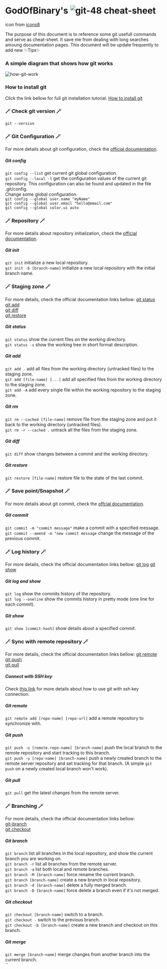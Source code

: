 # GodOfBinary's ![git-48](https://user-images.githubusercontent.com/9167445/187039273-6d5474fb-f00e-4ed5-bf89-59f95cf269ce.png) cheat-sheet 

icon from [icons8](https://icons8.fr)

The purpose of this document is to reference some git usefull commands and serve as cheat-sheet. 
It save me from dealing with long searches amoung documentation pages.
This document will be update frequently to add new ✨Tips✨

### A simple diagram that shows how git works
![how-git-work](https://user-images.githubusercontent.com/9167445/187041457-f2824f67-59a0-4407-9d2c-aacc8ae3028d.png)

### How to install git
Click the link bellow for full git installation tutorial.
[How to install git](https://github.com/git-guides/install-git)

### 🪄 Check git version 🪄
`git --version`

### 🪄 Git Configuration 🪄
For more details about git configuration, check the [official documentation](https://git-scm.com/docs/git-config).

##### Git config
`git config --list` get current git global configuration.  
`git config --local -l` get the configuration values of the current git repository.  This configuration can also be found and updated in the file .git/config.  
Change some global configuration.  
`git config --global user.name "myName"`  
`git config --global user.email "hello@email.com"`  
`git config --global color.ui auto`  

### 🪄 Repository 🪄
For more details about repository initialization, check the [official documentation](https://git-scm.com/docs/git-init).

##### Git init
`git init` initialize a new local repository.  
`git init -b [branch-name]` initialize a new local repository with the initial branch name.  

### 🪄 Staging zone 🪄
For more details, check the official documentation links bellow:
[git status](https://git-scm.com/docs/git-status)  
[git add](https://git-scm.com/docs/git-add)  
[git diff](https://git-scm.com/docs/git-diff)  
[git restore](https://git-scm.com/docs/git-restore)  

##### Git status
`git status` show the current files on the working directory.  
`git status -s` show the working tree in short format description.  

##### Git add
`git add .` add all files from the working directory (untracked files) to the staging zone.  
`git add [file-name] [...]` add all specified files from the working directory to the staging zone.  
`git add -A` add every single file within the working repository to the staging zone.  

##### Git rm
`git rm --cached [file-name]` remove file from the staging zone and put it back to the working directory (untracked files).  
`git rm -r --cached .` untrack all the files from the staging zone.  

##### Git diff
`git diff` show changes between a commit and the working directory.  

##### Git restore
`git restore [file-name]` restore file to the state of the last commit.  

### 🪄 Save point/Snapshot 🪄
For more details about git commit, check the [offcial documentation](https://git-scm.com/docs/git-commit).

##### Git commit
`git commit -m "commit message"` make a commit with a specified message.  
`git commit --amend -m "new commit message` change the message of the previous commit.  

### 🪄 Log history 🪄
For more details, check the official documentation links bellow:
[git log](https://git-scm.com/docs/git-log)
[git show](https://git-scm.com/docs/git-show)

##### Git log and show
`git log` show the commits history of the repository.  
`git log --oneline` show the commits history in pretty mode (one line for each commit).  

##### Git show
`git show [commit-hash]` show details about a specified commit.  

### 🪄 Sync with remote repository 🪄
For more details, check the official documentation links bellow:
[git remote](https://git-scm.com/docs/git-remote)  
[git push](https://git-scm.com/docs/git-push)  
[git pull](https://git-scm.com/docs/git-pull)

##### Connect with SSH key
Check [this link](https://docs.github.com/en/authentication/connecting-to-github-with-ssh/generating-a-new-ssh-key-and-adding-it-to-the-ssh-agent) for more details about how to use git with ssh key connection.  

##### Git remote
`git remote add [repo-name] [repo-url]` add a remote repository to synchronize with.

##### Git push
`git push -u [remote-repo-name] [branch-name]` push the local branch to the remote repository and start tracking to this branch.  
`git push -u [repo-name] [branch-name]` push a newly created branch to the remote server repository and set tracking for that branch. (A simple `git push` on a newly created local branch won't work).  

##### Git pull
`git pull` get the latest changes from the remote server.

### 🪄 Branching 🪄
For more details, check the official documentation links bellow:  
[git-branch](https://git-scm.com/docs/git-branch)  
[git checkout](https://git-scm.com/docs/git-checkout)  

##### Git branch
`git branch` list all branches in the local repository, and show the current branch you are working on.   
`git branch -r` list all branches from the remote server.   
`git branch -a` list both local and remote branches.  
`git branch -M [branch-name]` force rename the current branch.  
`git branch [branch-name]` create a new branch in local repository.  
`git branch -d [branch-name]` delete a fully merged branch.  
`git branch -D [branch-name]` force delete a branch even if it's not merged.

##### Git checkout
`git checkout [branch-name]` switch to a branch.  
`git checkout -` switch to the previous branch.  
`git checkout -b [branch-name]` create a new branch and checkout on this branch. 

##### Git merge
`git merge [branch-name]` merge changes from another branch into the current branch.  
``

